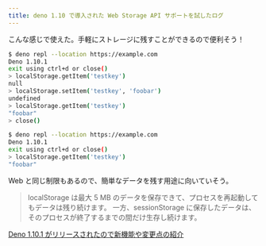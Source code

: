 ```yaml
---
title: deno 1.10 で導入された Web Storage API サポートを試したログ
---
```


こんな感じで使えた。手軽にストレージに残すことができるので便利そう！

```bash
$ deno repl --location https://example.com
Deno 1.10.1
exit using ctrl+d or close()
> localStorage.getItem('testkey')
null
> localStorage.setItem('testkey', 'foobar')
undefined
> localStorage.getItem('testkey')
"foobar"
> close()

$ deno repl --location https://example.com
Deno 1.10.1
exit using ctrl+d or close()
> localStorage.getItem('testkey')
"foobar"
```

Web と同じ制限もあるので、簡単なデータを残す用途に向いていそう。

> localStorage は最大 5 MB のデータを保存できて、プロセスを再起動してもデータは残り続けます。
> 一方、sessionStorage に保存したデータは、そのプロセスが終了するまでの間だけ生存し続けます。

[Deno 1.10.1 がリリースされたので新機能や変更点の紹介](https://zenn.dev/magurotuna/articles/deno-release-note-1-10-1)
